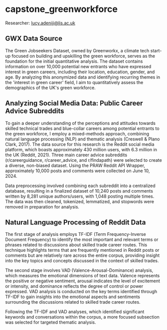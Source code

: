 # capstone_greenworkforce

Researcher: lucy.adeniji@lis.ac.uk

## GWX Data Source

The Green Jobseekers Dataset, owned by Greenworkx, a climate tech start-up focused on building and upskilling the green workforce, serves as the foundation for the initial quantitative analysis. The dataset contains information on over 10,000 potential new entrants who have expressed interest in green careers, including their location, education, gender, and age. By analyzing this anonymized data and identifying recurring themes in the 'interest in green career' field, I aim to quantitatively assess the demographics of the UK's green workforce. 


## Analyzing Social Media Data: Public Career Advice Subreddits  

To gain a deeper understanding of the perceptions and attitudes towards skilled technical trades and blue-collar careers among potential entrants to the green workforce, I employ a mixed-methods approach, combining natural language processing (NLP) and thematic analysis (Creswell & Plano Clark, 2017). The data source for this research is the Reddit social media platform, which boasts approximately 430 million users, with 6.3 million in the UK (Reddit, 2021). Three main career advice subreddits (r/careerguidance, r/career_advice, and r/findapath) were selected to create a diverse, non-biased dataset. Using the PRAW Reddit API Wrapper, approximately 10,000 posts and comments were collected on June 10, 2024. 

Data preprocessing involved combining each subreddit into a centralized database, resulting in a finalized dataset of 10,240 posts and comments written by 8,281 unique authors/users, with 1,048 posting multiple times. The data was then cleaned, tokenized, lemmatized, and stopwords were removed in preparation for analysis. 

## Natural Language Processing of Reddit Data

The first stage of analysis employs TF-IDF (Term Frequency-Inverse Document Frequency) to identify the most important and relevant terms or phrases related to discussions about skilled trade career routes. This technique highlights terms that are frequently mentioned in Reddit posts or comments but are relatively rare across the entire corpus, providing insight into the key topics and concepts discussed in the context of skilled trades. 

The second stage involves VAD (Valence-Arousal-Dominance) analysis, which measures the emotional dimensions of text data. Valence represents the positive or negative sentiment, arousal indicates the level of excitement or intensity, and dominance reflects the degree of control or power expressed. VAD analysis is conducted on the key terms identified through TF-IDF to gain insights into the emotional aspects and sentiments surrounding the discussions related to skilled trade career routes. 

Following the TF-IDF and VAD analyses, which identified significant keywords and conversations within the corpus, a more focused subsection was selected for targeted thematic analysis.
